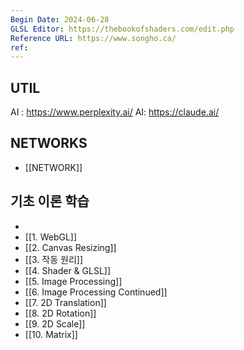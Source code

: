 ```yaml
---
Begin Date: 2024-06-28
GLSL Editor: https://thebookofshaders.com/edit.php
Reference URL: https://www.songho.ca/
ref:
---
```

## UTIL

AI : https://www.perplexity.ai/
AI: https://claude.ai/
## NETWORKS

- [[NETWORK]]
## 기초 이론 학습  

-  
- [[1. WebGL]]
- [[2. Canvas Resizing]]
- [[3. 작동 원리]]
- [[4. Shader & GLSL]]
- [[5. Image Processing]]
- [[6. Image Processing Continued]]
- [[7. 2D Translation]]
- [[8. 2D Rotation]]
- [[9. 2D Scale]]
- [[10. Matrix]] 

